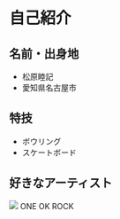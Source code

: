 # 自己紹介
## 名前・出身地
- 松原睦記
- 愛知県名古屋市
## 特技
- ボウリング
- スケートボード
## 好きなアーティスト
<img src="https://spice.eplus.jp/images/qQLQFqx9RwgTVpZnHGBynf3dauWX5OPxepBKTjde3G6IY3hsynpAon4iCNny93em">
  ONE OK ROCK</span>
